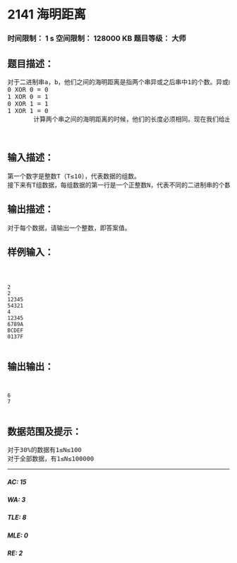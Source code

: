 # 2141 海明距离   
### 时间限制： 1 s     空间限制： 128000 KB     题目等级： 大师  
## 题目描述：  

<pre>
对于二进制串a，b，他们之间的海明距离是指两个串异或之后串中1的个数。异或的规则为：
0 XOR 0 = 0
1 XOR 0 = 1
0 XOR 1 = 1
1 XOR 1 = 0
       计算两个串之间的海明距离的时候，他们的长度必须相同。现在我们给出N个不同的二进制串，请计算出这些串两两之间的最短海明距离。
 
 
</pre>
  
  
## 输入描述：  

<pre>
第一个数字是整数T（T≤10），代表数据的组数。
接下来有T组数据，每组数据的第一行是一个正整数N，代表不同的二进制串的个数。接下来是N行，每行都是一个二进制串。我们用数字(0-9)和字符(A-F)来表示这个二进制串。它代表这个二进制串的16进制码。例如，“12345”代表的二进制串为“00010010001101000101”。
</pre>
  
  
## 输出描述：  

<pre>
对于每个数据，请输出一个整数，即答案值。
</pre>
  
  
## 样例输入：  

<pre><code>
 

2
2
12345
54321
4
12345
6789A
BCDEF
0137F

</code></pre>
  
  
## 输出输出：  

<pre><code>

6
7

</code></pre>
  
  
## 数据范围及提示：  

<pre>
对于30%的数据有1≤N≤100
对于全部数据，有1≤N≤100000
</pre>
  
  
***  

##### AC: 15  
##### WA: 3  
##### TLE: 8  
##### MLE: 0  
##### RE: 2  
